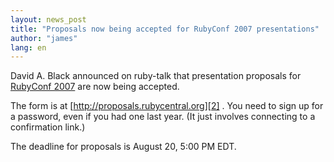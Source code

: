 ```yaml
---
layout: news_post
title: "Proposals now being accepted for RubyConf 2007 presentations"
author: "james"
lang: en
---
```


David A. Black announced on ruby-talk that presentation proposals for
[RubyConf 2007][1] are now being accepted.

The form is at [http://proposals.rubycentral.org][2] . You need to sign
up for a password, even if you had one last year. (It just involves
connecting to a confirmation link.)

The deadline for proposals is August 20, 5:00 PM EDT.



[1]: http://rubyconf.org/ 
[2]: http://proposals.rubycentral.org 

